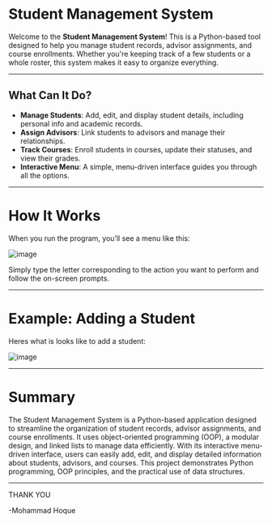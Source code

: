 # Student Management System

Welcome to the **Student Management System**! This is a Python-based tool designed to help you manage student records, advisor assignments, and course enrollments. Whether you're keeping track of a few students or a whole roster, this system makes it easy to organize everything.

---

## What Can It Do?
- **Manage Students**: Add, edit, and display student details, including personal info and academic records.
- **Assign Advisors**: Link students to advisors and manage their relationships.
- **Track Courses**: Enroll students in courses, update their statuses, and view their grades.
- **Interactive Menu**: A simple, menu-driven interface guides you through all the options.

---
# How It Works

When you run the program, you’ll see a menu like this:

![image](https://github.com/user-attachments/assets/83a70014-9826-4e26-bd22-db9908486196)


Simply type the letter corresponding to the action you want to perform and follow the on-screen prompts.

---
# Example: Adding a Student

Heres what is looks like to add a student:

![image](https://github.com/user-attachments/assets/971bc030-25e3-47f4-986b-3910507fee2b)


---

# Summary

The Student Management System is a Python-based application designed to streamline the organization of student records, advisor assignments, and course enrollments. It uses object-oriented programming (OOP), a modular design, and linked lists to manage data efficiently. With its interactive menu-driven interface, users can easily add, edit, and display detailed information about students, advisors, and courses. This project demonstrates Python programming, OOP principles, and the practical use of data structures.

---

THANK YOU

-Mohammad Hoque





